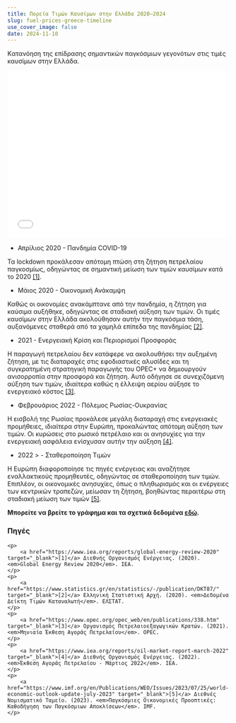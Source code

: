```yaml
---
title: Πορεία Τιμών Καυσίμων στην Ελλάδα 2020–2024
slug: fuel-prices-greece-timeline
use_cover_image: false
date: 2024-11-10
---
```


Kατανόηση της επίδρασης σημαντικών παγκόσμιων γεγονότων στις τιμές καυσίμων στην Ελλάδα.

<div class="pt-2">
<iframe 
    src="/charts/fuel-prices-greece-daily/" 
    frameborder="0" 
    style="border: 0; width: 100%; aspect-ratio: 4 / 3;" 
    allowfullscreen>
</iframe>
</div>

- Απρίλιος 2020 - Πανδημία COVID-19

Τα lockdown προκάλεσαν απότομη πτώση στη ζήτηση πετρελαίου παγκοσμίως, οδηγώντας σε σημαντική μείωση των τιμών καυσίμων κατά το 2020 [[1]](https://www.iea.org/reports/global-energy-review-2020).

- Μάιος 2020 - Οικονομική Ανάκαμψη

Καθώς οι οικονομίες ανακάμπτανε από την πανδημία, η ζήτηση για καύσιμα αυξήθηκε, οδηγώντας σε σταδιακή αύξηση των τιμών. Οι τιμές καυσίμων στην Ελλάδα ακολούθησαν αυτήν την παγκόσμια τάση, αυξανόμενες σταθερά από τα χαμηλά επίπεδα της πανδημίας [[2]](https://www.statistics.gr/en/statistics/-/publication/DKT87/).

- 2021 - Ενεργειακή Κρίση και Περιορισμοί Προσφοράς

Η παραγωγή πετρελαίου δεν κατάφερε να ακολουθήσει την αυξημένη ζήτηση, με τις διαταραχές στις εφοδιαστικές αλυσίδες και τη συγκρατημένη στρατηγική παραγωγής του OPEC+ να δημιουργούν ανισορροπία στην προσφορά και ζήτηση. Αυτό οδήγησε σε συνεχιζόμενη αύξηση των τιμών, ιδιαίτερα καθώς η έλλειψη αερίου αύξησε το ενεργειακό κόστος [[3]](https://www.opec.org/opec_web/en/publications/338.htm).

- Φεβρουάριος 2022 - Πόλεμος Ρωσίας-Ουκρανίας

Η εισβολή της Ρωσίας προκάλεσε μεγάλη διαταραχή στις ενεργειακές προμήθειες, ιδιαίτερα στην Ευρώπη, προκαλώντας απότομη αύξηση των τιμών. Οι κυρώσεις στο ρωσικό πετρέλαιο και οι ανησυχίες για την ενεργειακή ασφάλεια ενίσχυσαν αυτήν την αύξηση [[4]](https://www.iea.org/reports/oil-market-report-march-2022).

- 2022 > - Σταθεροποίηση Τιμών

Η Ευρώπη διαφοροποίησε τις πηγές ενέργειας και αναζήτησε εναλλακτικούς προμηθευτές, οδηγώντας σε σταθεροποίηση των τιμών. Επιπλέον, οι οικονομικές ανησυχίες, όπως ο πληθωρισμός και οι ενέργειες των κεντρικών τραπεζών, μείωσαν τη ζήτηση, βοηθώντας περαιτέρω στη σταδιακή μείωση των τιμών [[5]](https://www.imf.org/en/Publications/WEO/Issues/2023/07/25/world-economic-outlook-update-july-2023).

**Μπορείτε να βρείτε το γράφημα και τα σχετικά δεδομένα [εδώ](https://dataforgreece.com/data-directory/fuel-prices-greece/).**

<div class="sources">
    <h3>Πηγές</h3>

    <p>
        <a href="https://www.iea.org/reports/global-energy-review-2020" target="_blank">[1]</a> Διεθνής Οργανισμός Ενέργειας. (2020). <em>Global Energy Review 2020</em>. IEA.
    </p>
    <p>
        <a href="https://www.statistics.gr/en/statistics/-/publication/DKT87/" target="_blank">[2]</a> Ελληνική Στατιστική Αρχή. (2020). <em>Δεδομένα Δείκτη Τιμών Καταναλωτή</em>. ΕΛΣΤΑΤ.
    </p>
    <p>
        <a href="https://www.opec.org/opec_web/en/publications/338.htm" target="_blank">[3]</a> Οργανισμός Πετρελαιοεξαγωγικών Κρατών. (2021). <em>Μηνιαία Έκθεση Αγοράς Πετρελαίου</em>. OPEC.
    </p>
    <p>
        <a href="https://www.iea.org/reports/oil-market-report-march-2022" target="_blank">[4]</a> Διεθνής Οργανισμός Ενέργειας. (2022). <em>Έκθεση Αγοράς Πετρελαίου - Μάρτιος 2022</em>. IEA.
    </p>
    <p>
        <a href="https://www.imf.org/en/Publications/WEO/Issues/2023/07/25/world-economic-outlook-update-july-2023" target="_blank">[5]</a> Διεθνές Νομισματικό Ταμείο. (2023). <em>Παγκόσμιες Οικονομικές Προοπτικές: Καθοδήγηση των Παγκόσμιων Αποκλίσεων</em>. IMF.
    </p>
</div>
